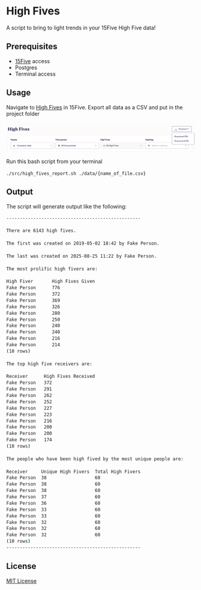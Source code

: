 # High Fives

A script to bring to light trends in your 15Five High Five data!

## Prerequisites

* [15Five](https://my.15five.com/) access
* Postgres
* Terminal access

## Usage

Navigate to [High Fives](https://my.15five.com/dashboard/high_fives/) in 15Five.
Export all data as a CSV and put in the project folder

![Export](docs/export.png)

Run this bash script from your terminal

`./src/high_fives_report.sh ./data/{name_of_file.csv}`

## Output

The script will generate output like the following:

```bash
--------------------------------------------------

There are 6143 high fives.

The first was created on 2019-05-02 18:42 by Fake Person.

The last was created on 2025-08-25 11:22 by Fake Person.

The most prolific high fivers are:

High Fiver       High Fives Given
Fake Person      776
Fake Person      372
Fake Person      369
Fake Person      326
Fake Person      280
Fake Person      250
Fake Person      240
Fake Person      240
Fake Person      216
Fake Person      214
(10 rows)

The top high five receivers are:

Receiver      High Fives Received
Fake Person   372
Fake Person   291
Fake Person   262
Fake Person   252
Fake Person   227
Fake Person   223
Fake Person   216
Fake Person   200
Fake Person   200
Fake Person   174
(10 rows)

The people who have been high fived by the most unique people are:

Receiver     Unique High Fivers  Total High Fivers
Fake Person  38                  60
Fake Person  38                  60
Fake Person  38                  60
Fake Person  37                  60
Fake Person  36                  60
Fake Person  33                  60
Fake Person  33                  60
Fake Person  32                  60
Fake Person  32                  60
Fake Person  32                  60
(10 rows)
--------------------------------------------------
```

## License

[MIT License](./LICENSE)
